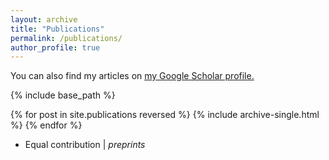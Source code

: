 ```yaml
---
layout: archive
title: "Publications"
permalink: /publications/
author_profile: true
---
```


You can also find my articles on <u><a href="https://scholar.google.com/citations?hl=en&user=F2U2Bm8AAAAJ&view_op=list_works&sortby=pubdate">my Google Scholar profile</a>.</u>

{% include base_path %}

{% for post in site.publications reversed %}
  {% include archive-single.html %}
{% endfor %}

* Equal contribution | <i>preprints</i>
